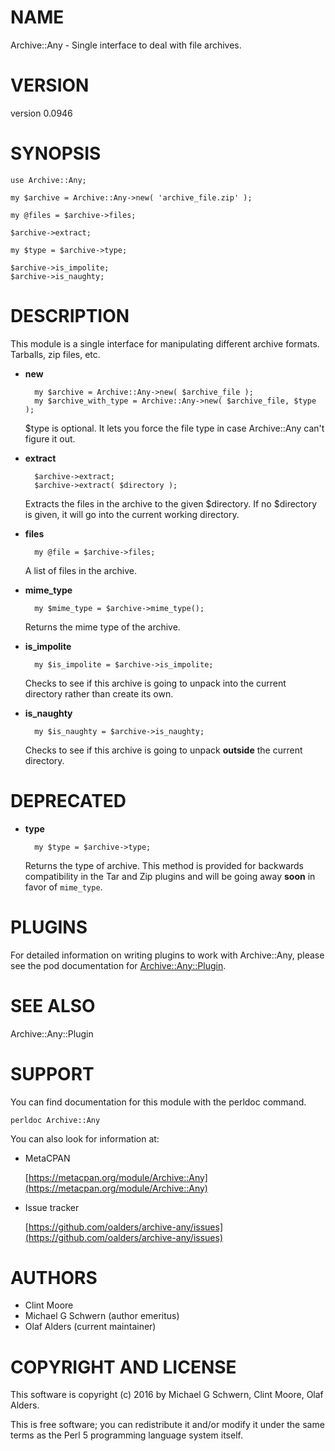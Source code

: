 # NAME

Archive::Any - Single interface to deal with file archives.

# VERSION

version 0.0946

# SYNOPSIS

    use Archive::Any;

    my $archive = Archive::Any->new( 'archive_file.zip' );

    my @files = $archive->files;

    $archive->extract;

    my $type = $archive->type;

    $archive->is_impolite;
    $archive->is_naughty;

# DESCRIPTION

This module is a single interface for manipulating different archive formats.
Tarballs, zip files, etc.

- **new**

        my $archive = Archive::Any->new( $archive_file );
        my $archive_with_type = Archive::Any->new( $archive_file, $type );

    $type is optional.  It lets you force the file type in case Archive::Any can't
    figure it out.

- **extract**

        $archive->extract;
        $archive->extract( $directory );

    Extracts the files in the archive to the given $directory.  If no $directory is
    given, it will go into the current working directory.

- **files**

        my @file = $archive->files;

    A list of files in the archive.

- **mime\_type**

        my $mime_type = $archive->mime_type();

    Returns the mime type of the archive.

- **is\_impolite**

        my $is_impolite = $archive->is_impolite;

    Checks to see if this archive is going to unpack into the current directory
    rather than create its own.

- **is\_naughty**

        my $is_naughty = $archive->is_naughty;

    Checks to see if this archive is going to unpack **outside** the current
    directory.

# DEPRECATED

- **type**

        my $type = $archive->type;

    Returns the type of archive.  This method is provided for backwards
    compatibility in the Tar and Zip plugins and will be going away **soon** in
    favor of `mime_type`.

# PLUGINS

For detailed information on writing plugins to work with Archive::Any, please
see the pod documentation for [Archive::Any::Plugin](https://metacpan.org/pod/Archive::Any::Plugin).

# SEE ALSO

Archive::Any::Plugin

# SUPPORT

You can find documentation for this module with the perldoc command.

    perldoc Archive::Any

You can also look for information at:

- MetaCPAN

    [https://metacpan.org/module/Archive::Any](https://metacpan.org/module/Archive::Any)

- Issue tracker

    [https://github.com/oalders/archive-any/issues](https://github.com/oalders/archive-any/issues)

# AUTHORS

- Clint Moore
- Michael G Schwern (author emeritus)
- Olaf Alders (current maintainer)

# COPYRIGHT AND LICENSE

This software is copyright (c) 2016 by Michael G Schwern, Clint Moore, Olaf Alders.

This is free software; you can redistribute it and/or modify it under
the same terms as the Perl 5 programming language system itself.
